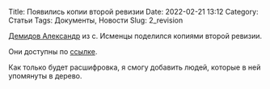 Title: Появились копии второй ревизии
Date: 2022-02-21 13:12
Category: Статьи
Tags: Документы, Новости
Slug: 2_revision

[Демидов Александр](https://vk.com/id242433698) из с. Исменцы поделился копиями второй ревизии.

Они доступны по [ссылке]({static}/pdfs/2_revision_1745.pdf).

Как только будет расшифровка, я смогу добавить людей, которые в ней упомянуты в дерево.

